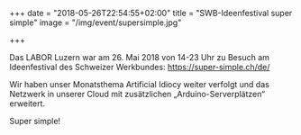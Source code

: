 +++
date = "2018-05-26T22:54:55+02:00"
title = "SWB-Ideenfestival super simple"
image = "/img/event/supersimple.jpg"

+++

Das LABOR Luzern war am  26. Mai 2018 von 14-23 Uhr zu Besuch am Ideenfestival des Schweizer Werkbundes: https://super-simple.ch/de/

Wir haben unser Monatsthema Artificial Idiocy weiter verfolgt und das Netzwerk in unserer Cloud mit zusätzlichen „Arduino-Serverplätzen“ erweitert.

Super simple!
